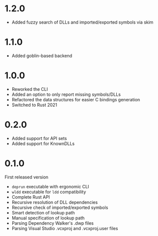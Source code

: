 # 1.2.0

- Added fuzzy search of DLLs and imported/exported symbols via skim

# 1.1.0

- Added goblin-based backend

# 1.0.0

- Reworked the CLI
- Added an option to only report missing symbols/DLLs
- Refactored the data structures for easier C bindings generation
- Switched to Rust 2021

# 0.2.0

- Added support for API sets
- Added support for KnownDLLs 

# 0.1.0

First released version
- `deprun` executable with ergonomic CLI
- `wldd` executable for `ldd` compatibility
- Complete Rust API
- Recursive resolution of DLL dependencies
- Recursive check of imported/exported symbols
- Smart detection of lookup path
- Manual specification of lookup path
- Parsing Dependency Walker's .dwp files
- Parsing Visual Studio .vcxproj and .vcxproj.user files